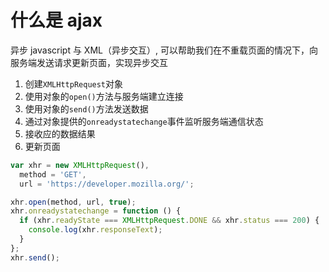 # 什么是 ajax

异步 javascript 与 XML（异步交互）, 可以帮助我们在不重载页面的情况下，向服务端发送请求更新页面，实现异步交互

1. 创建`XMLHttpRequest`对象
2. 使用对象的`open()`方法与服务端建立连接
3. 使用对象的`send()`方法发送数据
4. 通过对象提供的`onreadystatechange`事件监听服务端通信状态
5. 接收应的数据结果
6. 更新页面

```js
var xhr = new XMLHttpRequest(),
  method = 'GET',
  url = 'https://developer.mozilla.org/';

xhr.open(method, url, true);
xhr.onreadystatechange = function () {
  if (xhr.readyState === XMLHttpRequest.DONE && xhr.status === 200) {
    console.log(xhr.responseText);
  }
};
xhr.send();
```
